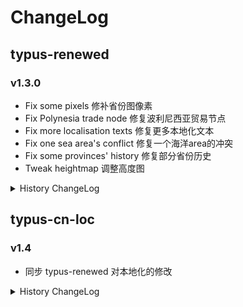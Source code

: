 # ChangeLog

## typus-renewed

### v1.3.0

- Fix some pixels 修补省份图像素
- Fix Polynesia trade node 修复波利尼西亚贸易节点
- Fix more localisation texts 修复更多本地化文本
- Fix one sea area's conflict 修复一个海洋area的冲突
- Fix some provinces' history 修复部分省份历史
- Tweak heightmap 调整高度图

<details><summary>History ChangeLog</summary>

### v1.2.2

- Fix some pixels again 再次修补省份图像素

### v1.2.1

- Fix some pixels 修补省份图像素

### v1.2.0

- Adapt to EU4 v1.35.1

### v1.1.1

- Update tradenodes control point 更新贸易节点
- Update localisation of prov 1997 更新省份1997的本地化

### v1.1.0

- Fix tradenodes 修复贸易节点
- Add some missing provinces 重新加入丢失的省份

### v1.0.1

- Update some pixels of provinces.bmp 更新provinces.bmp

### v1.0.0

- Initial release. 初始发布。

</details>

## typus-cn-loc

### v1.4

- 同步 typus-renewed 对本地化的修改

<details><summary>History ChangeLog</summary>

### v1.3

- 更新适配版本

### v1.2

- 同步 typus-renewed 更改

### v1.1

- 修复与原版汉化MOD的兼容性

### v1.0

- 初始发布。[ParaTranz项目](https://paratranz.cn/projects/6683)

</details>
